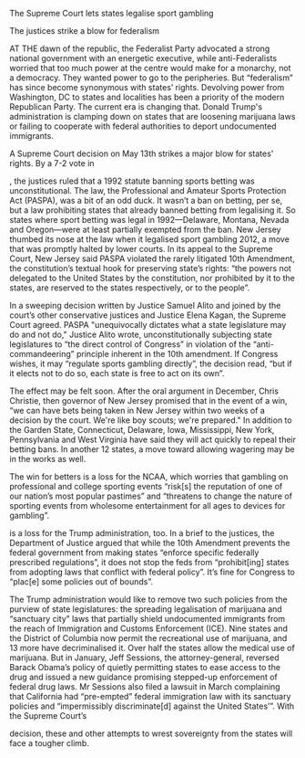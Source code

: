 The Supreme Court lets states legalise sport gambling

The justices strike a blow for federalism

AT THE dawn of the republic, the Federalist Party advocated a strong national government with an energetic executive, while anti-Federalists worried that too much power at the centre would make for a monarchy, not a democracy. They wanted power to go to the peripheries. But “federalism” has since become synonymous with states’ rights. Devolving power from Washington, DC to states and localities has been a priority of the modern Republican Party. The current era is changing that. Donald Trump's administration is clamping down on states that are loosening marijuana laws or failing to cooperate with federal authorities to deport undocumented immigrants.

A Supreme Court decision on May 13th strikes a major blow for states' rights. By a 7-2 vote in 

, the justices ruled that a 1992 statute banning sports betting was unconstitutional. The law, the Professional and Amateur Sports Protection Act (PASPA), was a bit of an odd duck. It wasn’t a ban on betting, per se, but a law prohibiting states that already banned betting from legalising it. So states where sport betting was legal in 1992—Delaware, Montana, Nevada and Oregon—were at least partially exempted from the ban. New Jersey thumbed its nose at the law when it legalised sport gambling 2012, a move that was promptly halted by lower courts. In its appeal to the Supreme Court, New Jersey said PASPA violated the rarely litigated 10th Amendment, the constitution’s textual hook for preserving state’s rights: “the powers not delegated to the United States by the constitution, nor prohibited by it to the states, are reserved to the states respectively, or to the people”.

In a sweeping decision written by Justice Samuel Alito and joined by the court’s other conservative justices and Justice Elena Kagan, the Supreme Court agreed. PASPA "unequivocally dictates what a state legislature may do and not do," Justice Alito wrote, unconstitutionally subjecting state legislatures to “the direct control of Congress” in violation of the “anti-commandeering” principle inherent in the 10th amendment. If Congress wishes, it may “regulate sports gambling directly”, the decision read, “but if it elects not to do so, each state is free to act on its own”. 

The effect may be felt soon. After the oral argument in December, Chris Christie, then governor of New Jersey promised that in the event of a win, “we can have bets being taken in New Jersey within two weeks of a decision by the court. We're like boy scouts; we're prepared." In addition to the Garden State, Connecticut, Delaware, Iowa, Mississippi, New York, Pennsylvania and West Virginia have said they will act quickly to repeal their betting bans. In another 12 states, a move toward allowing wagering may be in the works as well.

The win for betters is a loss for the NCAA, which worries that gambling on professional and college sporting events “risk[s] the reputation of one of our nation’s most popular pastimes” and “threatens to change the nature of sporting events from wholesome entertainment for all ages to devices for gambling”. 

 is a loss for the Trump administration, too. In a brief to the justices, the Department of Justice argued that while the 10th Amendment prevents the federal government from making states “enforce specific federally prescribed regulations”, it does not stop the feds from “prohibit[ing] states from adopting laws that conflict with federal policy”. It’s fine for Congress to “plac[e] some policies out of bounds”.  

The Trump administration would like to remove two such policies from the purview of state legislatures: the spreading legalisation of marijuana and “sanctuary city” laws that partially shield undocumented immigrants from the reach of Immigration and Customs Enforcement (ICE). Nine states and the District of Columbia now permit the recreational use of marijuana, and 13 more have decriminalised it. Over half the states allow the medical use of marijuana. But in January, Jeff Sessions, the attorney-general, reversed Barack Obama’s policy of quietly permitting states to ease access to the drug and issued a new guidance promising stepped-up enforcement of federal drug laws. Mr Sessions also filed a lawsuit in March complaining that California had “pre-empted” federal immigration law with its sanctuary policies and “impermissibly discriminate[d] against the United States’”. With the Supreme Court’s 

 decision, these and other attempts to wrest sovereignty from the states will face a tougher climb.    